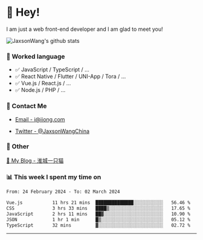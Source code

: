 # 👋 Hey!

I am just a web front-end developer and I am glad to meet you!

![JaxsonWang's github stats](https://github-readme-stats.vercel.app/api?username=JaxsonWang&&show_icons=true&&title_color=1abc9c&&icon_color=1abc9c)


### 📝 Worked language

- ✅ JavaScript / TypeScript / ...
- ✅ React Native / Flutter / UNI-App / Tora / ...
- ✅ Vue.js / React.js / ...
- ✅ Node.js / PHP / ...

### 📮 Contact Me

- [Email - i@iiong.com](mailto:i@iiong.com)

- [Twitter - @JaxsonWangChina](https://twitter.com/JaxsonWangChina)

### 🤪 Other

[📌 My Blog - 淮城一只猫](https://iiong.com)

### 📊 This week I spent my time on

<!--START_SECTION:waka-->

```txt
From: 24 February 2024 - To: 02 March 2024

Vue.js           11 hrs 21 mins  ██████████████░░░░░░░░░░░   56.46 %
CSS              3 hrs 33 mins   ████▒░░░░░░░░░░░░░░░░░░░░   17.65 %
JavaScript       2 hrs 11 mins   ██▓░░░░░░░░░░░░░░░░░░░░░░   10.90 %
JSON             1 hr 1 min      █▒░░░░░░░░░░░░░░░░░░░░░░░   05.12 %
TypeScript       32 mins         ▓░░░░░░░░░░░░░░░░░░░░░░░░   02.72 %
```

<!--END_SECTION:waka-->

---
